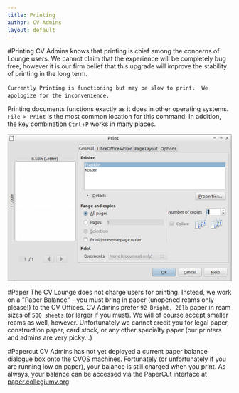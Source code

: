 ```yaml
---
title: Printing
author: CV Admins
layout: default
---
```

#Printing
CV Admins knows that printing is chief among the concerns of Lounge users.  We cannot claim that the experience will be completely bug free, however it is our firm belief that this upgrade will improve the stability of printing in the long term.

`Currently Printing is functioning but may be slow to print.  We apologize for the inconvenience.`

Printing documents functions exactly as it does in other operating systems.  `File > Print` is the most common location for this command.  In addition, the key combination `Ctrl`+`P` works in many places.

![Print Dialog](/img/work/printDialogue.png)

#Paper
The CV Lounge does not charge users for printing.  Instead, we work on a "Paper Balance" - you must bring in paper (unopened reams only please!) to the CV Offices.  CV Admins prefer `92 Bright, 20lb` paper in ream sizes of `500 sheets` (or larger if you must).  We will of course accept smaller reams as well, however. Unfortunately we cannot credit you for legal paper, construction paper, card stock, or any other specialty paper (our printers and admins are very picky...)

#Papercut
CV Admins has not yet deployed a current paper balance dialogue box onto the CVOS machines.  Fortunately (or unfortunately if you are running low on paper), your balance is still charged when you print.  As always, your balance can be accessed via the PaperCut interface at [paper.collegiumv.org](http://paper.collegiumv.org)
